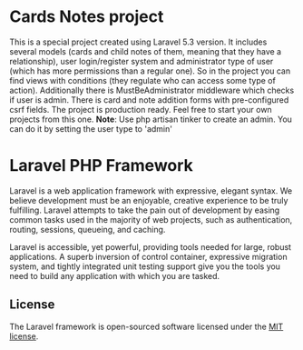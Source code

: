 # Cards Notes project
This is a special project created using Laravel 5.3 version. It includes several models (cards and child notes of them, meaning that they have a relationship),
user login/register system and administrator type of user (which has more permissions than a regular one). So in the project you can find views with conditions
(they regulate who can access some type of action). Additionally there is MustBeAdministrator middleware which checks if user is admin. There is card and note
addition forms with pre-configured csrf fields. The project is production ready. Feel free to start your own projects from this one. 
    **Note**: Use php artisan tinker to create an admin. You can do it by setting the user type to 'admin'

# Laravel PHP Framework

Laravel is a web application framework with expressive, elegant syntax. We believe development must be an enjoyable, creative experience to be truly fulfilling. Laravel attempts to take the pain out of development by easing common tasks used in the majority of web projects, such as authentication, routing, sessions, queueing, and caching.

Laravel is accessible, yet powerful, providing tools needed for large, robust applications. A superb inversion of control container, expressive migration system, and tightly integrated unit testing support give you the tools you need to build any application with which you are tasked.

## License

The Laravel framework is open-sourced software licensed under the [MIT license](http://opensource.org/licenses/MIT).
